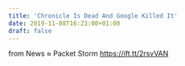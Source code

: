 ```yaml
---
title: 'Chronicle Is Dead And Google Killed It'
date: 2019-11-08T16:23:00+01:00
draft: false
---
```


  
  
from News ≈ Packet Storm https://ift.tt/2rsvVAN
